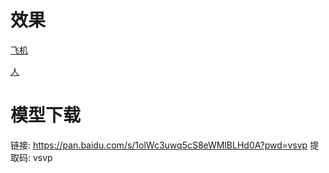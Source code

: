 # 效果
[飞机](airplane.png)

[人](person.png)


# 模型下载
链接: https://pan.baidu.com/s/1olWc3uwq5cS8eWMlBLHd0A?pwd=vsvp 提取码: vsvp

